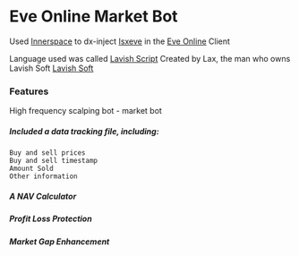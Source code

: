 # Eve Online Market Bot


Used [Innerspace](http://www.lavishsoft.com/) to dx-inject [Isxeve](https://www.isxgames.com) in the [Eve Online](https://www.eveonline.com/) Client

Language used was called [Lavish Script](https://www.lavishsoft.com/wiki/index.php/LavishScript) Created by Lax, the man who owns Lavish Soft [Lavish Soft](http://www.lavishsoft.com/)

### Features

High frequency scalping bot - market bot

##### Included a data tracking file, including:
```
Buy and sell prices
Buy and sell timestamp
Amount Sold
Other information
```

##### A NAV Calculator

##### Profit Loss Protection

##### Market Gap Enhancement